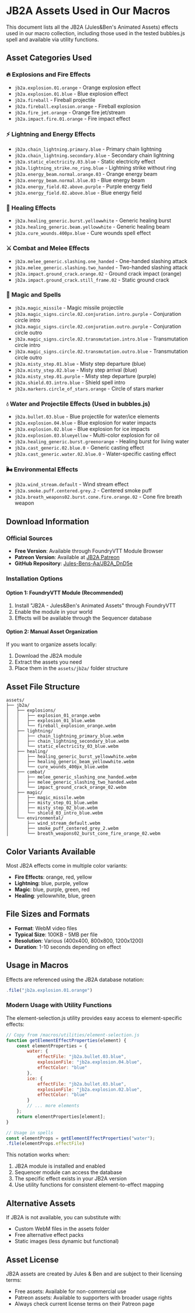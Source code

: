 # JB2A Assets Used in Our Macros

This document lists all the JB2A (Jules&Ben's Animated Assets) effects used in our macro collection, including those used in the tested bubbles.js spell and available via utility functions.

## Asset Categories Used

### 🔥 Explosions and Fire Effects

- `jb2a.explosion.01.orange` - Orange explosion effect
- `jb2a.explosion.01.blue` - Blue explosion effect
- `jb2a.fireball` - Fireball projectile
- `jb2a.fireball.explosion.orange` - Fireball explosion
- `jb2a.fire_jet.orange` - Orange fire jet/stream
- `jb2a.impact.fire.01.orange` - Fire impact effect

### ⚡ Lightning and Energy Effects

- `jb2a.chain_lightning.primary.blue` - Primary chain lightning
- `jb2a.chain_lightning.secondary.blue` - Secondary chain lightning
- `jb2a.static_electricity.03.blue` - Static electricity effect
- `jb2a.lightning_strike.no_ring.blue` - Lightning strike without ring
- `jb2a.energy_beam.normal.orange.03` - Orange energy beam
- `jb2a.energy_beam.normal.blue.03` - Blue energy beam
- `jb2a.energy_field.02.above.purple` - Purple energy field
- `jb2a.energy_field.02.above.blue` - Blue energy field

### 💚 Healing Effects

- `jb2a.healing_generic.burst.yellowwhite` - Generic healing burst
- `jb2a.healing_generic.beam.yellowwhite` - Generic healing beam
- `jb2a.cure_wounds.400px.blue` - Cure wounds spell effect

### ⚔️ Combat and Melee Effects

- `jb2a.melee_generic.slashing.one_handed` - One-handed slashing attack
- `jb2a.melee_generic.slashing.two_handed` - Two-handed slashing attack
- `jb2a.impact.ground_crack.orange.02` - Ground crack impact (orange)
- `jb2a.impact.ground_crack.still_frame.02` - Static ground crack

### 🔮 Magic and Spells

- `jb2a.magic_missile` - Magic missile projectile
- `jb2a.magic_signs.circle.02.conjuration.intro.purple` - Conjuration circle intro
- `jb2a.magic_signs.circle.02.conjuration.outro.purple` - Conjuration circle outro
- `jb2a.magic_signs.circle.02.transmutation.intro.blue` - Transmutation circle intro
- `jb2a.magic_signs.circle.02.transmutation.outro.blue` - Transmutation circle outro
- `jb2a.misty_step.01.blue` - Misty step departure (blue)
- `jb2a.misty_step.02.blue` - Misty step arrival (blue)
- `jb2a.misty_step.01.purple` - Misty step departure (purple)
- `jb2a.shield.03.intro.blue` - Shield spell intro
- `jb2a.markers.circle_of_stars.orange` - Circle of stars marker

### 💧 Water and Projectile Effects (Used in bubbles.js)

- `jb2a.bullet.03.blue` - Blue projectile for water/ice elements
- `jb2a.explosion.04.blue` - Blue explosion for water impacts
- `jb2a.explosion.02.blue` - Blue explosion for ice impacts
- `jb2a.explosion.03.blueyellow` - Multi-color explosion for oil
- `jb2a.healing_generic.burst.greenorange` - Healing burst for living water
- `jb2a.cast_generic.02.blue.0` - Generic casting effect
- `jb2a.cast_generic.water.02.blue.0` - Water-specific casting effect

### 🌬️ Environmental Effects

- `jb2a.wind_stream.default` - Wind stream effect
- `jb2a.smoke.puff.centered.grey.2` - Centered smoke puff
- `jb2a.breath_weapons02.burst.cone.fire.orange.02` - Cone fire breath weapon

## Download Information

### Official Sources

- **Free Version**: Available through FoundryVTT Module Browser
- **Patreon Version**: Available at [JB2A Patreon](https://www.patreon.com/JB2A)
- **GitHub Repository**: [Jules-Bens-Aa/JB2A_DnD5e](https://github.com/Jules-Bens-Aa/JB2A_DnD5e)

### Installation Options

#### Option 1: FoundryVTT Module (Recommended)

1. Install "JB2A - Jules&Ben's Animated Assets" through FoundryVTT
2. Enable the module in your world
3. Effects will be available through the Sequencer database

#### Option 2: Manual Asset Organization

If you want to organize assets locally:

1. Download the JB2A module
2. Extract the assets you need
3. Place them in the `assets/jb2a/` folder structure

## Asset File Structure

```
assets/
├── jb2a/
│   ├── explosions/
│   │   ├── explosion_01_orange.webm
│   │   ├── explosion_01_blue.webm
│   │   └── fireball_explosion_orange.webm
│   ├── lightning/
│   │   ├── chain_lightning_primary_blue.webm
│   │   ├── chain_lightning_secondary_blue.webm
│   │   └── static_electricity_03_blue.webm
│   ├── healing/
│   │   ├── healing_generic_burst_yellowwhite.webm
│   │   ├── healing_generic_beam_yellowwhite.webm
│   │   └── cure_wounds_400px_blue.webm
│   ├── combat/
│   │   ├── melee_generic_slashing_one_handed.webm
│   │   ├── melee_generic_slashing_two_handed.webm
│   │   └── impact_ground_crack_orange_02.webm
│   ├── magic/
│   │   ├── magic_missile.webm
│   │   ├── misty_step_01_blue.webm
│   │   ├── misty_step_02_blue.webm
│   │   └── shield_03_intro_blue.webm
│   └── environmental/
│       ├── wind_stream_default.webm
│       ├── smoke_puff_centered_grey_2.webm
│       └── breath_weapons02_burst_cone_fire_orange_02.webm
```

## Color Variants Available

Most JB2A effects come in multiple color variants:

- **Fire Effects**: orange, red, yellow
- **Lightning**: blue, purple, yellow
- **Magic**: blue, purple, green, red
- **Healing**: yellowwhite, blue, green

## File Sizes and Formats

- **Format**: WebM video files
- **Typical Size**: 100KB - 5MB per file
- **Resolution**: Various (400x400, 800x800, 1200x1200)
- **Duration**: 1-10 seconds depending on effect

## Usage in Macros

Effects are referenced using the JB2A database notation:

```javascript
.file("jb2a.explosion.01.orange")
```

### Modern Usage with Utility Functions

The element-selection.js utility provides easy access to element-specific effects:

```javascript
// Copy from /macros/utilities/element-selection.js
function getElementEffectProperties(element) {
    const elementProperties = {
        water: {
            effectFile: "jb2a.bullet.03.blue",
            explosionFile: "jb2a.explosion.04.blue",
            effectColor: "blue"
        },
        ice: {
            effectFile: "jb2a.bullet.03.blue",
            explosionFile: "jb2a.explosion.02.blue",
            effectColor: "blue"
        }
        // ... more elements
    };
    return elementProperties[element];
}

// Usage in spells
const elementProps = getElementEffectProperties("water");
.file(elementProps.effectFile)
```

This notation works when:

1. JB2A module is installed and enabled
2. Sequencer module can access the database
3. The specific effect exists in your JB2A version
4. Use utility functions for consistent element-to-effect mapping

## Alternative Assets

If JB2A is not available, you can substitute with:

- Custom WebM files in the assets folder
- Free alternative effect packs
- Static images (less dynamic but functional)

## Asset License

JB2A assets are created by Jules & Ben and are subject to their licensing terms:

- Free assets: Available for non-commercial use
- Patreon assets: Available to supporters with broader usage rights
- Always check current license terms on their Patreon page
